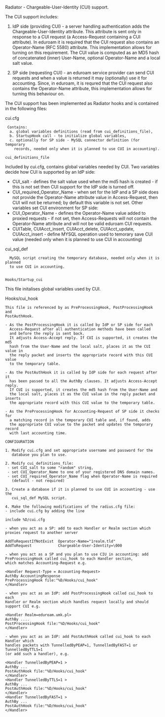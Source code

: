 Radiator - Chargeable-User-Identity (CUI) support.

The CUI support includes:
1. IdP side  (providing CUI) - a server handling authentication adds 
   the Chargeable-User-Identity attribute. This attribute is sent
   only in response to a CUI request (a Access-Request containing
   a CUI attribute). In eduroam it is required that the CUI request
   also contains an Operator-Name (RFC 5580) attribute. This implementation
   allows for turning on this requirement. The CUI value is computed as an
   MD5 hash of concatenated (inner) User-Name, optional Operator-Name and 
   a local salt value.

2. SP side (requesting CUI) - an eduroam service provider can send CUI
   requests and when a value is returned it may (optionally) use it
   for accounting. Since, in eduroam, it is requred that the CUI request
   also contains the Operator-Name attribute, this implementation allows
   for turning this behaviour on.

The CUI support has been implemented as Radiator hooks and is contained in
the following files:
  
cui.cfg
~~~~~~~
 Contains:
  a. global variables definitions (read from cui_definitions_file),
  b. StartupHook call - to initialize global variables,
  c. optionally for SP side - MySQL connector definition (for temporary 
	records, needed only when it is planned to use CUI in accounting).

cui_definitions_file
~~~~~~~~~~~~~~~~~~~~
 Included by cui.cfg, contains global variables needed by CUI.
 Two variables decide how CUI is supported by an IdP side:
 - CUI_salt - defines the salt value used when the md5 
	hash is created - if this is not set then CUI support for the IdP
        side is turned off.
 - CUI_required_Operator_Name - when set for the IdP and a SP side does not 
	provide the Operator-Name attribute value in Access-Request, then CUI 
        will not be returned; by default this variable is not set.
 Other variables set CUI environment for SP side:
 - CUI_Operator_Name - defines the Operator-Name value added to proxied
	requests - if not set, then Access-Requests will not contain the
	Operator-Name attribute and will not be valid eduroam CUI requests.
 - CUITable, CUIAcct_insert, CUIAcct_delete, CUIAcct_update, CUIAcct_insert -
	define MYSQL operation used to temorary save CUI value (needed only 
	when it is planned to use CUI in accounting)

cui_sql_def
~~~~~~~~~~~
  MySQL script creating the temporary database, needed only when it is planned 
  to use CUI in accounting.


Hooks/Startup_cui
~~~~~~~~~~~~~~~~~~
 This file initalises global variables used by CUI.


Hooks/cui_hook
~~~~~~~~~~~~~~~
This file is referenced by as PreProcessingHook, PostProcessingHook and 
PostAuthHook.

- As the PostProcessingHook it is called by IdP or SP side for each 
  Access-Request after all authentication methods have been called 
  and before the reply is sent back. 
  It adjusts Access-Accept reply. If CUI is supported, it creates the md5 
  hash from the User-Name and the local salt, places it as the CUI value in
  the reply packet and inserts the appropriate record with this CUI value
  to the temporary table.

- As the PostAuthHook it is called by IdP side for each request after it
  has been passed to all the AuthBy clauses. It adjusts Access-Accept reply.
  If CUI is supported, it creates the md5 hash from the User-Name and 
  the local salt, places it as the CUI value in the reply packet and inserts
  the appropriate record with this CUI value to the temporary table.
 
- As the PreProcessingHook for Accounting-Request of SP side it checks for
  a matching record in the temporary CUI table and, if found, adds 
  the appropriate CUI value to the packet and updates the temporary record
  with last accounting time.

CONFIGURATION

1. Modify cui.cfg and set appropriate username and password for the
   database you plan to use.

2. Modify cui_definitions_file:
 - set CUI_salt to some "random" string,
 - set CUI_Operator_Name to one of your registered DNS domain names.
 - set CUI_required_Operator_Name flag when Operator-Name is required 
   (default - not required)

3. Create a database if it is planned to use CUI in accounting - use the 
   cui_sql_def MySQL script.

4. Make the following modifications of the radius.cfg file:
- include cui.cfg by adding the line

include %D/cui.cfg

- when you act as a SP: add to each Handler or Realm section which proxies request to another server

AddToRequestIfNotExist  Operator-Name="1realm.tld"
AddToRequest            Chargeable-User-Identity=\000

- when you act as a SP and you plan to use CIU in accounting: add 
PreProcessingHook called cui_hook to each Handler section,
which matches Accounting-Request e.g.

<Handler Request-Type = Accounting-Request>
AuthBy AccountingResponse
PreProcessingHook file:"%D/Hooks/cui_hook"
</Handler>

- when you act as an IdP: add PostProcessingHook called cui_hook to each 
Handler or Realm section which handles request locally and should support CUI e.g.

<Handler Realm=eduroam.umk.pl>
AuthBy ....
PostProcessingHook file:"%D/Hooks/cui_hook"
</Handler>

- when you act as an IdP: add PostAuthHook called cui_hook to each Handler which 
handles packets with TunnelledByPEAP=1, TunnelledByFAST=1 or 
TunnelledByTTLS=1 
(or add such a handler), e.g.

<Handler TunnelledByPEAP=1 >
AuthBy ...
PostAuthHook file:"%D/Hooks/cui_hook"
</Handler>
<Handler TunnelledByTTLS=1 >
AuthBy ...
PostAuthHook file:"%D/Hooks/cui_hook"
</Handler>
<Handler TunnelledByFAST=1 >
AuthBy ...
PostAuthHook file:"%D/Hooks/cui_hook"
</Handler>

